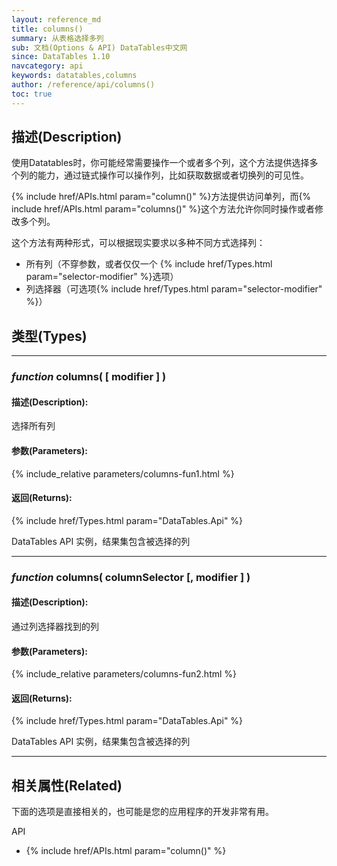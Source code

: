 ```yaml
---
layout: reference_md
title: columns()
summary: 从表格选择多列
sub: 文档(Options & API) DataTables中文网
since: DataTables 1.10
navcategory: api
keywords: datatables,columns
author: /reference/api/columns()
toc: true
---
```


## 描述(Description)
使用Datatables时，你可能经常需要操作一个或者多个列，这个方法提供选择多个列的能力，通过链式操作可以操作列，比如获取数据或者切换列的可见性。

{% include href/APIs.html param="column()" %}方法提供访问单列，而{% include href/APIs.html param="columns()" %}这个方法允许你同时操作或者修改多个列。

这个方法有两种形式，可以根据现实要求以多种不同方式选择列：

- 所有列（不穿参数，或者仅仅一个 {% include href/Types.html param="selector-modifier" %}选项）
- 列选择器（可选项{% include href/Types.html param="selector-modifier" %}）


## 类型(Types)

---

### _function_ **columns( [ modifier ] )**

#### 描述(Description):

选择所有列

#### 参数(Parameters):

{% include_relative parameters/columns-fun1.html %}


#### 返回(Returns):
{% include href/Types.html param="DataTables.Api" %}

DataTables API 实例，结果集包含被选择的列

---
    
### _function_ **columns( columnSelector [, modifier ] )**   

#### 描述(Description):

通过列选择器找到的列
     
#### 参数(Parameters):

{% include_relative parameters/columns-fun2.html %}

#### 返回(Returns):

{% include href/Types.html param="DataTables.Api" %}

DataTables API 实例，结果集包含被选择的列

--- 
    

## 相关属性(Related)
下面的选项是直接相关的，也可能是您的应用程序的开发非常有用。

API

- {% include href/APIs.html param="column()" %}



